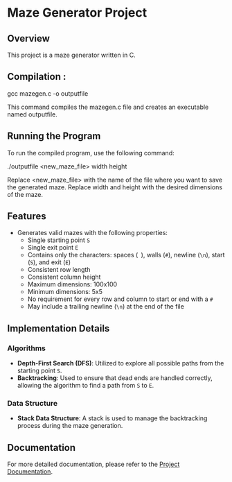 # Maze Generator Project

## Overview

This project is a maze generator written in C.


## Compilation :


gcc mazegen.c -o outputfile

This command compiles the mazegen.c file and creates an executable named outputfile.

## Running the Program
To run the compiled program, use the following command:

./outputfile <new_maze_file> width height

Replace <new_maze_file> with the name of the file where you want to save the generated maze. Replace width and height with the desired dimensions of the maze.

## Features

- Generates valid mazes with the following properties:
  - Single starting point `S`
  - Single exit point `E`
  - Contains only the characters: spaces (` `), walls (`#`), newline (`\n`), start (`S`), and exit (`E`)
  - Consistent row length
  - Consistent column height
  - Maximum dimensions: 100x100
  - Minimum dimensions: 5x5
  - No requirement for every row and column to start or end with a `#`
  - May include a trailing newline (`\n`) at the end of the file

## Implementation Details

### Algorithms

- **Depth-First Search (DFS)**: Utilized to explore all possible paths from the starting point `S`.
- **Backtracking**: Used to ensure that dead ends are handled correctly, allowing the algorithm to find a path from `S` to `E`.

### Data Structure
- **Stack Data Structure**: A stack is used to manage the backtracking process during the maze generation.

## Documentation

For more detailed documentation, please refer to the [Project Documentation](https://docs.google.com/document/d/1vSy_cT5sfX9b-wTjJ7euRMIcQSPR82tb/edit?usp=sharing&ouid=101277878034820580425&rtpof=true&sd=true).
